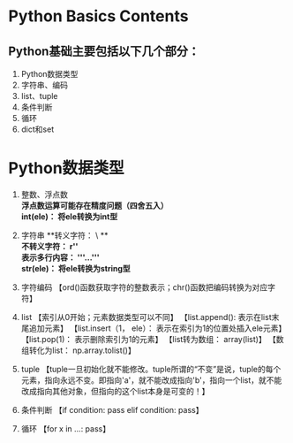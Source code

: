 # Python Basics Contents  
## Python基础主要包括以下几个部分：
  1. Python数据类型
  2. 字符串、编码
  3. list、tuple
  4. 条件判断
  5. 循环
  6. dict和set


# Python数据类型  
1. 整数、浮点数  
**浮点数运算可能存在精度问题（四舍五入）**  
**int(ele)：  将ele转换为int型**
  
2. 字符串
**转义字符：  \ **  
**不转义字符：   r''**  
**表示多行内容：  '''...'''**  
**str(ele)：  将ele转换为string型**

3. 字符编码
【ord()函数获取字符的整数表示；chr()函数把编码转换为对应字符】

4. list
【索引从0开始；元素数据类型可以不同】
【list.append(): 表示在list末尾追加元素】
【list.insert（1， ele）： 表示在索引为1的位置处插入ele元素】
【list.pop(1)： 表示删除索引为1的元素】
【list转为数组：  array(list)】
【数组转化为list： np.array.tolist()】

5. tuple
【tuple一旦初始化就不能修改。tuple所谓的“不变”是说，tuple的每个元素，指向永远不变。即指向'a'，就不能改成指向'b'，指向一个list，就不能改成指向其他对象，但指向的这个list本身是可变的！】

6. 条件判断
【if condition:
    pass
  elif condition:
    pass】
 
 7. 循环
 【for x in ...:
      pass】
 
 
 
 
 
 
 
 
 
 
 
 
 
 
 
 
 
 
 
